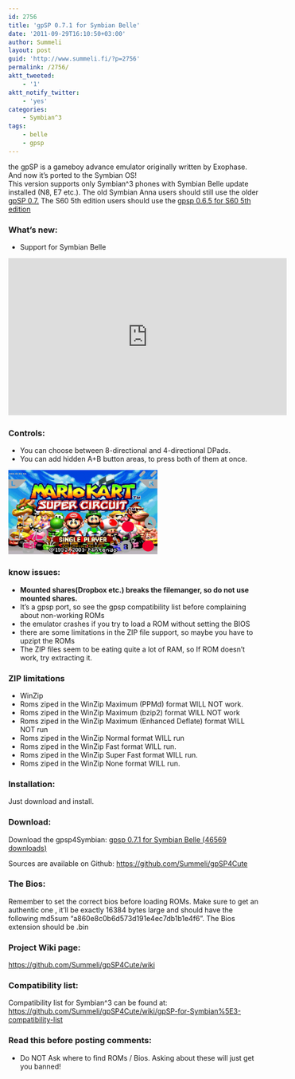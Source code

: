 ```yaml
---
id: 2756
title: 'gpSP 0.7.1 for Symbian Belle'
date: '2011-09-29T16:10:50+03:00'
author: Summeli
layout: post
guid: 'http://www.summeli.fi/?p=2756'
permalink: /2756/
aktt_tweeted:
    - '1'
aktt_notify_twitter:
    - 'yes'
categories:
    - Symbian^3
tags:
    - belle
    - gpsp
---
```


the gpSP is a gameboy advance emulator originally written by Exophase. And now it’s ported to the Symbian OS!  
This version supports only Symbian^3 phones with Symbian Belle update installed (N8, E7 etc.). The old Symbian Anna users should still use the older [gpSP 0.7.](/2520) The S60 5th edition users should use the [gpsp 0.6.5 for S60 5th edition](/2557)  
### What’s new:   

- Support for Symbian Belle

<iframe allowfullscreen="allowfullscreen" frameborder="0" height="315" loading="lazy" src="https://www.youtube.com/embed/yXTpnRt0WfY" width="560"></iframe>  
   
### Controls:    

- You can choose between 8-directional and 4-directional DPads.
- You can add hidden A+B button areas, to press both of them at once.

![](/wp-content/uploads/2011/06/gpsp-300x169.png)

  
### know issues:   

- **Mounted shares(Dropbox etc.) breaks the filemanger, so do not use mounted shares.**
- It’s a gpsp port, so see the gpsp compatibility list before complaining about non-working ROMs
- the emulator crashes if you try to load a ROM without setting the BIOS
- there are some limitations in the ZIP file support, so maybe you have to upzipt the ROMs
- The ZIP files seem to be eating quite a lot of RAM, so If ROM doesn’t work, try extracting it.

### ZIP limitations    

- WinZip
- Roms ziped in the WinZip Maximum (PPMd) format WILL NOT work.
- Roms ziped in the WinZip Maximum (bzip2) format WILL NOT work
- Roms ziped in the WinZip Maximum (Enhanced Deflate) format WILL NOT run
- Roms ziped in the WinZip Normal format WILL run
- Roms ziped in the WinZip Fast format WILL run.
- Roms ziped in the WinZip Super Fast format WILL run.
- Roms ziped in the WinZip None format WILL run.

### Installation:     
Just download and install.  

### Download:   
Download the gpsp4Symbian: [ gpsp 0.7.1 for Symbian Belle (46569 downloads) ](/wp-content/uploads/downloads/2011/09/gpsp_v071.sis)

Sources are available on Github: <https://github.com/Summeli/gpSP4Cute>  

### The Bios:   
Remember to set the correct bios before loading ROMs. Make sure to get an authentic one , it’ll be exactly 16384 bytes large and should have the following md5sum “a860e8c0b6d573d191e4ec7db1b1e4f6”. The Bios extension should be .bin  

### Project Wiki page:   
<https://github.com/Summeli/gpSP4Cute/wiki>  

### Compatibility list:   
Compatibility list for Symbian^3 can be found at:  
<https://github.com/Summeli/gpSP4Cute/wiki/gpSP-for-Symbian%5E3-compatibility-list>  

### Read this before posting comments:   

- Do NOT Ask where to find ROMs / Bios. Asking about these will just get you banned!